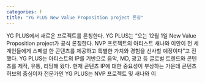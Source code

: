 ```yaml
---
categories: f
title: "YG PLUS New Value Proposition project 론칭"
---
```

YG PLUS에서 새로운 프로젝트를 론칭한다. YG PLUS는 “오는 12월 1일 New Value Proposition project가 공식 론칭한다. NVP 프로젝트의 아티스트 새나와 이안이 전 세계인들에게 스페셜 한 콘텐츠를 제공하고 특별한 가치와 경험을 선사할 예정이다”고 전했다. YG PLUS는 아티스트의 IP를 기반으로 음악, MD, 광고 등 글로벌 트렌드와 콘텐츠를 제작, 유통, 리딩해 왔다. 현재 콘텐츠 IP에 대한 중요성이 부상하는 가운데 콘텐츠 허브의 중심이자 전문가인 YG PLUS는 NVP 프로젝트 및 새나와 이